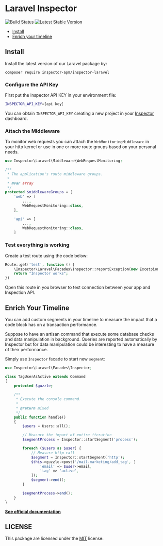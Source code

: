 # Laravel Inspector

[![Build Status](https://travis-ci.org/inspector-apm/inspector-laravel.svg?branch=master)](https://travis-ci.org/inspector-apm/inspector-laravel)
[![Latest Stable Version](https://poser.pugx.org/inspector-apm/inspector-laravel/v/stable)](https://packagist.org/packages/inspector-apm/inspector-laravel)

- [Install](#install)
- [Enrich your timeline](#timeline)

<a name="install"></a>

## Install

Install the latest version of our Laravel package by:

```sehll
composer require inspector-apm/inspector-laravel
```

### Configure the API Key

First put the Inspector API KEY in your environment file:

```bash
INSPECTOR_API_KEY=[api key]
```

You can obtain `INSPECTOR_API_KEY` creating a new project in your [Inspector](https://www.inspector.dev) dashboard.

<a name="middleware"></a>

### Attach the Middleware

To monitor web requests you can attach the `WebMonitoringMiddleware` in your http kernel or use in one or more route groups based on your personal needs.

```php
use Inspector\Laravel\Middleware\WebRequestMonitoring;

/**
 * The application's route middleware groups.
 *
 * @var array
 */
protected $middlewareGroups = [
    'web' => [
        ...,
        WebRequestMonitoring::class,
    ],

    'api' => [
        ...,
        WebRequestMonitoring::class,
    ]
```

### Test everything is working

Create a test route using the code below:

```php
Route::get('test', function () {
    \Inspector\Laravel\Facades\Inspector::reportException(new Excetpion('Test'));
    return "Inspector works";
})
```

Open this route in you browser to test connection between your app and Inspection API.

<a name="timeline"></a>

## Enrich Your Timeline

You can add custom segments in your timeline to measure the impact that a code block has on a transaction performance.

Suppose to have an artisan command that execute some database checks and data manipulation in background. Queries are reported automatically by Inspector but for data manipulation could be interesting to have a measure of their performance.

Simply use `Inspector` facade to start new `segment`:

```php
use Inspector\Laravel\Facades\Inspector;

class TagUserAsActive extends Command
{
    protected $guzzle;
    
    /**
     * Execute the console command.
     *
     * @return mixed
     */
    public function handle()
    {
        $users = Users::all();

        // Measure the impact of entire iteration
        $segmentProcess = Inspector::startSegment('process');

        foreach ($users as $user) {
            // Measure http call
            $segment = Inspector::startSegment('http');
            $this->guzzle->post('/mail-marketing/add_tag', [
                'email' => $user->email,
                'tag' => 'active',
            ]);
            $segment->end();
        }

        $segmentProcess->end();
    }
}
```

**[See official documentation](https://app.inspector.dev/docs/2.0/platforms/laravel)**

## LICENSE

This package are licensed under the [MIT](LICENSE) license.
